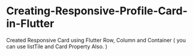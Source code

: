 # Creating-Responsive-Profile-Card-in-Flutter
Created Responsive Card using Flutter Row, Column and Container ( you can use listTile and Card Property Also. )
